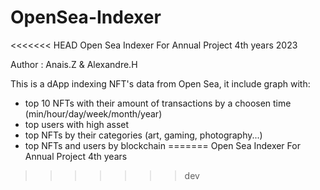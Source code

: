 # OpenSea-Indexer
<<<<<<< HEAD
Open Sea Indexer For Annual Project 4th years 2023


Author : Anais.Z & Alexandre.H

This is a dApp indexing NFT's data from Open Sea, it include graph with: 

- top 10 NFTs with their amount of transactions by a choosen time (min/hour/day/week/month/year)
- top users with high asset
- top NFTs by their categories (art, gaming, photography...)
- top NFTs and users by blockchain
=======
Open Sea Indexer For Annual Project 4th years
>>>>>>> dev
